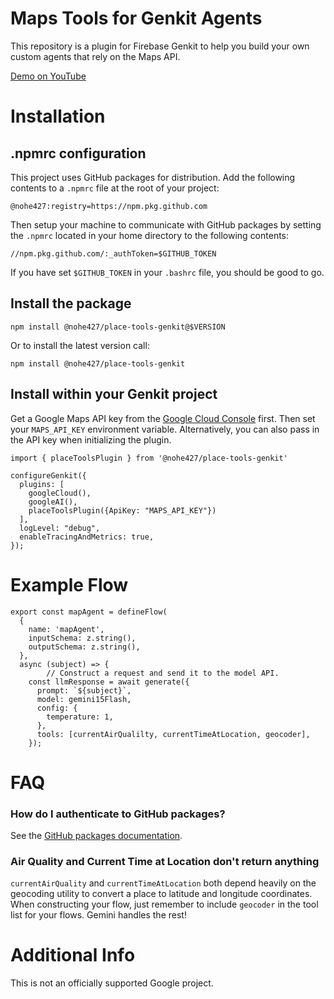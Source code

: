 # Maps Tools for Genkit Agents

This repository is a plugin for Firebase Genkit to help you build your own
custom agents that rely on the Maps API.

[Demo on YouTube](https://youtu.be/zjFTl2qpvUI?si=u6g-B-AGsNfDPzDD)

# Installation

## .npmrc configuration

This project uses GitHub packages for distribution. Add the following contents
to a `.npmrc` file at the root of your project:

```
@nohe427:registry=https://npm.pkg.github.com
```

Then setup your machine to communicate with GitHub packages by setting the 
`.npmrc` located in your home directory to the following contents:

```
//npm.pkg.github.com/:_authToken=$GITHUB_TOKEN
```

If you have set `$GITHUB_TOKEN` in your `.bashrc` file, you should be good to
go.

## Install the package

```
npm install @nohe427/place-tools-genkit@$VERSION
```

Or to install the latest version call:

```
npm install @nohe427/place-tools-genkit
```

## Install within your Genkit project

Get a Google Maps API key from the 
[Google Cloud Console](https://console.cloud.google.com/google/maps-apis/api-list?project=_)
first. Then set your `MAPS_API_KEY` environment variable. Alternatively, you can
also pass in the API key when initializing the plugin.

```
import { placeToolsPlugin } from '@nohe427/place-tools-genkit'

configureGenkit({
  plugins: [
    googleCloud(),
    googleAI(),
    placeToolsPlugin({ApiKey: "MAPS_API_KEY"})
  ],
  logLevel: "debug",
  enableTracingAndMetrics: true,
});
```

# Example Flow

```
export const mapAgent = defineFlow(
  {
    name: 'mapAgent',
    inputSchema: z.string(),
    outputSchema: z.string(),
  },
  async (subject) => {
		// Construct a request and send it to the model API.
    const llmResponse = await generate({
      prompt: `${subject}`,
      model: gemini15Flash,
      config: {
        temperature: 1,
      },
      tools: [currentAirQualilty, currentTimeAtLocation, geocoder],
    });
```

# FAQ

### How do I authenticate to GitHub packages?

See the [GitHub packages documentation](https://docs.github.com/en/packages/working-with-a-github-packages-registry/working-with-the-npm-registry#authenticating-to-github-packages).

### Air Quality and Current Time at Location don't return anything

`currentAirQuality` and `currentTimeAtLocation` both depend heavily on the
geocoding utility to convert a place to latitude and longitude coordinates. When
constructing your flow, just remember to include `geocoder` in the tool list for
your flows. Gemini handles the rest!

# Additional Info

This is not an officially supported Google project.